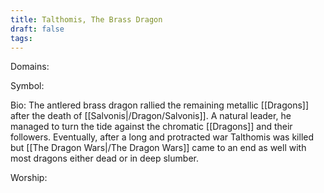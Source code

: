 ```yaml
---
title: Talthomis, The Brass Dragon
draft: false
tags:
---
```

 
Domains:

Symbol:

Bio: The antlered brass dragon rallied the remaining metallic [[Dragons]] after the death of [[Salvonis|/Dragon/Salvonis]]. A natural leader, he managed to turn the tide against the chromatic [[Dragons]] and their followers. Eventually, after a long and protracted war Talthomis was killed but [[The Dragon Wars|/The Dragon Wars]] came to an end as well with most dragons either dead or in deep slumber. 

Worship: